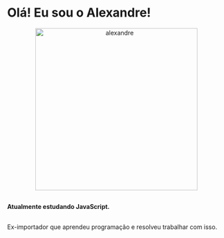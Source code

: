 <h1> Olá! Eu sou o Alexandre! </h1>


<p align="center"> <img src="https://github-readme-stats.vercel.app/api/top-langs?username=alexandre-jr-94&show_icons=true&theme=radical&locale=en&count_private=true&layout=compact" width="375" alt="alexandre" /></p>

##
  
  <b> Atualmente estudando JavaScript. </b>
  
  ##
  
  <p>Ex-importador que aprendeu programação e resolveu trabalhar com isso. </p>
  
 
##

